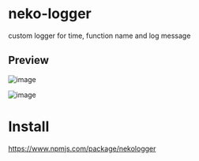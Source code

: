 # neko-logger
custom logger for time, function name and log message

## Preview
![image](https://github.com/durpyneko/neko-logger/assets/89787577/1ae3dc33-bc86-49c8-8802-89360fa19ee3)

![image](https://github.com/durpyneko/neko-logger/assets/89787577/57450fa0-4290-4cb8-9157-60b535a204d5)

# Install
https://www.npmjs.com/package/nekologger

